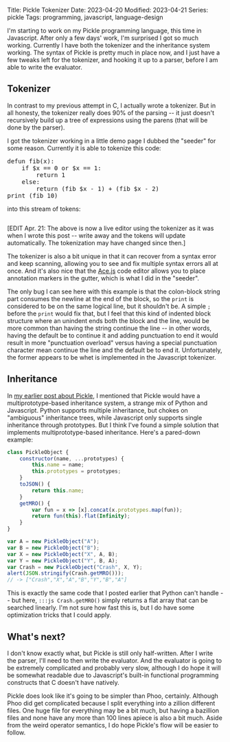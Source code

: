 Title: Pickle Tokenizer
Date: 2023-04-20
Modified: 2023-04-21
Series: pickle
Tags: programming, javascript, language-design

I'm starting to work on my Pickle programming language, this time in Javascript. After only a few days' work, I'm surprised I got so much working. Currently I have both the tokenizer and the inheritance system working. The syntax of Pickle is pretty much in place now, and I just have a few tweaks left for the tokenizer, and hooking it up to a parser, before I am able to write the evaluator.

## Tokenizer

In contrast to my previous attempt in C, I actually wrote a tokenizer. But in all honesty, the tokenizer really does 90% of the parsing -- it just doesn't recursively build up a tree of expressions using the parens (that will be done by the parser).

I got the tokenizer working in a little demo page I dubbed the "seeder" for some reason. Currently it is able to tokenize this code:

<pre id="picklecode">
defun fib(x):
    if $x == 0 or $x == 1:
        return 1
    else:
        return (fib $x - 1) + (fib $x - 2)
print (fib 10)
</pre>

into this stream of tokens:

<pre id="outputtokens">
</pre>

[EDIT Apr. 21: The above is now a live editor using the tokenizer as it was when I wrote this post -- write away and the tokens will update automatically. The tokenization may have changed since then.]

The tokenizer is also a bit unique in that it can recover from a syntax error and keep scanning, allowing you to see and fix multiple syntax errors all at once. And it's also nice that the [Ace.js](https://ace.c9.io) code editor allows you to place annotation markers in the gutter, which is what I did in the "seeder".

The only bug I can see here with this example is that the colon-block string part consumes the newline at the end of the block, so the `print` is considered to be on the same logical line, but it shouldn't be. A simple `;` before the `print` would fix that, but I feel that this kind of indented block structure where an unindent ends both the block and the line, would be more common than having the string continue the line -- in other words, having the default be to continue it and adding punctuation to end it would result in more "punctuation overload" versus having a special punctuation character mean continue the line and the default be to end it. Unfortunately, the former appears to be whet is implemented in the Javascript tokenizer.

## Inheritance

In [my earlier post about Pickle]({filename}../c/pickles.md), I mentioned that Pickle would have a multiprototype-based inheritance system, a strange mix of Python and Javascript. Python supports multiple inheritance, but chokes on "ambiguous" inheritance trees, while Javascript only supports single inheritance through prototypes. But I think I've found a simple solution that implements multiprototype-based inheritance. Here's a pared-down example:

```js
class PickleObject {
    constructor(name, ...prototypes) {
        this.name = name;
        this.prototypes = prototypes;
    }
    toJSON() {
        return this.name;
    }
    getMRO() {
        var fun = x => [x].concat(x.prototypes.map(fun));
        return fun(this).flat(Infinity);
    }
}

var A = new PickleObject("A");
var B = new PickleObject("B");
var X = new PickleObject("X", A, B);
var Y = new PickleObject("Y", B, A);
var Crash = new PickleObject("Crash", X, Y);
alert(JSON.stringify(Crash.getMRO()));
// -> ["Crash","X","A","B","Y","B","A"]
```

This is exactly the same code that I posted earlier that Python can't handle -- but here, `:::js Crash.getMRO()` simply returns a flat array that can be searched linearly. I'm not sure how fast this is, but I do have some optimization tricks that I could apply.

## What's next?

I don't know exactly what, but Pickle is still only half-written. After I write the parser, I'll need to then write the evaluator. And the evaluator is going to be extremely complicated and probably very slow, although I do hope it will be somewhat readable due to Javascript's built-in functional programming constructs that C doesn't have natively.

Pickle does look like it's going to be simpler than Phoo, certainly. Although Phoo did get complicated because I split everything into a zillion different files. One huge file for everything may be a bit much, but having a bazillion files and none have any more than 100 lines apiece is also a bit much. Aside from the weird operator semantics, I do hope Pickle's flow will be easier to follow.

<script src="https://cdn.jsdelivr.net/npm/ace-builds@1.10.0/src-noconflict/ace.min.js"></script>
<script>
(function() {
function pickleUnescapeChar(c) {
    switch (c) {
        case 'b': return '\b';
        case 't': return '\t';
        case 'n': return '\n';
        case 'v': return '\v';
        case 'f': return '\f';
        case 'r': return '\r';
        case 'a': return '\a';
        case 'o': return '{';
        case 'c': return '}';
        case '\n': return '';
        default: return c;
    }
}
class PickleToken {
    constructor(type, content, start, end, filename = "", message = "") {
        var types = type.split(".");
        this.type = types[0];
        this.subtypes = types.slice(1);
        this.content = content;
        this.start = start;
        this.end = end;
        this.filename = filename;
        this.message = message;
    }
    toJSON() {
        return {
            type: this.type,
            subtypes: this.subtypes,
            content: this.content,
            start: this.start,
            end: this.end,
            filename: this.filename,
            message: this.message
        };
    }
}
class PickleTokenizer {
    constructor(string, filename) {
        this.string = string;
        this.i = 0;
        this.beginning = null;
        this.bi = 0;
        this.filename = filename;
    }
    lineColumn() {
        var before = this.string.slice(0, this.i);
        var doneLines = before.split("\n");
        var line = doneLines.length;
        var col = doneLines.at(-1).length + 1;
        return { line, col };
    }
    test(what) {
        if (typeof what === "string") return this.string.slice(this.i).startsWith(what);
        else if (what instanceof RegExp) return what.test(this.string.slice(this.i));
        else return false;
    }
    chomp(what) {
        if (!this.test(what)) return undefined;
        if (typeof what === "string") {
            this.i += what.length;
            return what;
        }
        else if (what instanceof RegExp) {
            var match = what.exec(this.string.slice(this.i));
            this.i += match[0].length;
            return match;
        }
        else return undefined;
    }
    done() {
        return this.i >= this.string.length;
    }
    peek(i = 0) {
        var j = this.i + i;
        if (j >= this.string.length) return undefined;
        return this.string[j];
    }
    errorToken(message = "") {
        if (this.bi == this.i) this.i++;
        return this.makeToken("error", this.string.slice(this.bi, this.i), message || `unexpected ${this.peek(-1)}`);
    }
    makeToken(type, content, message = "") {
        return new PickleToken(type, content, this.beginning, this.lineColumn(), this.filename, message);
    }
    nextToken() {
        if (this.done()) return undefined;
        this.beginning = this.lineColumn();
        this.bi = this.i;
        if (this.test(/^:\s*\n/)) {
            var i = this.i;
            var lines = [];
            this.chomp(/^:\s*\n/);
            var indent = this.chomp(/^\s+/);
            if (!indent) {
                this.i = i;
                return this.makeToken("error", this.chomp(/^:\s*\n/)[0], "expected indent after colon");
            }
            indent = indent[0];
            var ensure_same = /^([\t ])\1*/.exec(indent);
            if (!ensure_same) return this.makeToken("error", indent, "mix of tabs and spaces indenting block");
            while (true) {
                var line = this.chomp(/^[^\n]*/);
                lines.push(line[0] || "");
                if (!this.chomp("\n")) break;
                if (!this.chomp(indent)) {
                    var b = this.lineColumn();
                    var bi = this.i;
                    var badIndent = this.chomp(/^(((?!\n)\s)*)(?=\S)/);
                    if (badIndent) {
                        if (badIndent[1].length > 0) {
                            this.beginning = b;
                            this.bi = bi;
                            return this.makeToken("error", badIndent[1], "unexpected unindent");
                        }
                        else break;
                    }
                }
            }
            return this.makeToken("string.block", lines.join("\n"));
        }
        const TOKEN_REGEXES = [
            { type: "comment.block", re: /^(?<!#)(###+)(?!#)[\s\S\n\r]*?(?<!#)\1(?!#)/, significant: false },
            { type: "comment.line", re: /^#[^\n]*/, significant: false },
            { type: "paren", re: /^[\(\)\[\]]/, significant: true, groupNum: 0 },
            { type: "space", re: /^(?!\n)\s+/, significant: false },
            { type: "eol", re: /^[;\n]/, significant: true, groupNum: 0 },
            { type: "singleton", re: /^(true|false|nil)/, significant: true, groupNum: 0 },
            { type: "number.complex", re: /^-?[0-9]+(\.[0-9]+)?e[+-]\d+[+-][0-9]+(\.[0-9]+)?e[+-]\d+j/, significant: true, groupNum: 0 },
            { type: "number.rational", re: /^-?[0-9]+\/[0-9]+/, significant: true, groupNum: 0 },
            { type: "number.integer", re: /^-?([1-9][0-9]*|0x[0-9a-f]+|0b[01]+)/i, significant: true, groupNum: 0 },
            { type: "number.float", re: /^-?[0-9]+(\.[0-9]+)?(e[+-]\d+)?/i, significant: true, groupNum: 0 },
            { type: "symbol", re: /^[a-z_][a-z0-9_]*\??/i, significant: true, groupNum: 0 },
            { type: "symbol.operator", re: /^[-~`!@$%^&*_+=[\]|\\:<>,.?/]+/, significant: true, groupNum: 0 },
        ]
        for (var { type, re, significant, groupNum } of TOKEN_REGEXES) {
            if (this.test(re)) {
                var match = this.chomp(re);
                if (significant) return this.makeToken(type, match[groupNum]);
                else return this.nextToken();
            }
        }
        // Try strings
        if (this.test("{")) {
            var j = 0, depth = 0, string = "";
            do {
                var ch = this.peek(j);
                if (ch == undefined) return this.errorToken("unclosed {");
                if (ch == "{") depth++;
                else if (ch == "}") depth--;
                string += ch;
                j++;
            } while (depth > 0);
            this.i += j;
            return this.makeToken("string.curly", string.slice(1, -1));
        }
        else if (this.test(/^['"]/)) {
            var q = this.chomp(/^['"]/)[0];
            var j = 0, string = "";
            while (true) {
                var ch = this.peek(j);
                // newlines must be backslash escaped
                if (ch == undefined || ch == "\n") {
                    this.i += j;
                    return this.errorToken("unterminated string");
                }
                else if (ch == "\\") {
                    ch = pickleUnescapeChar(this.peek(j + 1));
                    j++;
                }
                else if (ch == q) break;
                string += ch;
                j++;
            }
            this.i += j + 1;
            return this.makeToken("string.quote", string);
        }
        return this.errorToken();
    }
}
const SEL = s => document.querySelector(s);
ace.config.set('basePath', 'https://cdn.jsdelivr.net/npm/ace-builds@1.10.0/src-noconflict/');
var editor = ace.edit("picklecode", { maxLines: 20 });
function output(x) {
    SEL("#outputtokens").innerHTML += x;
}
function clearOutput() {
    SEL("#outputtokens").innerHTML = "";
}
function foobar() {
    var tokenizer = new PickleTokenizer(editor.getValue());
    var annotations = [];
    clearOutput();
    try {
        while (!tokenizer.done()) {
            var oldi = tokenizer.i;
            var tok = tokenizer.nextToken();
            if (tok) {
                if (tok.type == "error") {
                    annotations.push({
                        row: tok.start.line - 1,
                        column: tok.start.col,
                        text: tok.message + (tok.content ? `: ${tok.content}` : ""),
                        type: "error",
                    });
                }
                output(`[${tok.start.line}:${tok.start.col} - ${tok.end.line}:${tok.end.col}]\t${tok.type} ${tok.subtypes.length > 0 ? "(" + tok.subtypes.join(",") + ")" : ""}\t${JSON.stringify(tok.content)}\t${tok.message}\n`);
            }
            if (tokenizer.i == oldi) throw new Error("Tokenizer error");
        }
    } catch (e) {
        output(`<span style="color:red">${e}\n${e.stack}</span>`)
        console.error(e);
    }
    editor.getSession().setAnnotations(annotations);
}
editor.getSession().on('change', foobar);
foobar();
// Dark/light theme
const dmmq = window.matchMedia('(prefers-color-scheme: dark)');
function darkLight() {
    if (dmmq.matches) editor.setTheme("ace/theme/terminal");
    else editor.setTheme("ace/theme/chrome");
}
darkLight();
dmmq.addEventListener("change", darkLight);
})();
</script>
